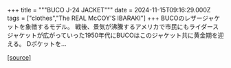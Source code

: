 +++
title = """BUCO J-24 JACKET"""
date = 2024-11-15T09:16:29.000Z
tags = ["clothes","The REAL McCOY'S IBARAKI"]
+++
BUCOのレザージャケットを象徴するモデル。 戦後、景気が沸騰するアメリカで市民にもライダースジャケットが広がっていった1950年代にBUCOはこのジャケット共に黄金期を迎える。 Dポケットを...

[[source]](https://the-realmccoys.ocnk.net/product/1287)
